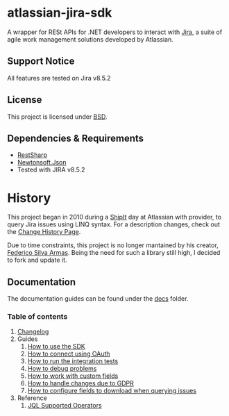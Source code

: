 # atlassian-jira-sdk

A wrapper for RESt APIs for .NET developers to interact with [Jira](http://www.atlassian.com/software/jira), a suite of agile work management solutions developed by Atlassian.

## Support Notice

All features are tested on Jira v8.5.2

## License

This project is licensed under  [BSD](/LICENSE.md).

## Dependencies & Requirements

- [RestSharp](https://www.nuget.org/packages/RestSharp)
- [Newtonsoft.Json](https://www.nuget.org/packages/Newtonsoft.Json)
- Tested with JIRA v8.5.2

# History

This project began in 2010 during a [ShipIt](https://www.atlassian.com/company/shipit) day at Atlassian with provider,
to query Jira issues using LINQ syntax. For a description changes, check out the [Change History Page](/docs/change-history.md).

Due to time constraints, this project is no longer mantained by his creator, [Federico Silva Armas](https://bitbucket.org/farmas/).
Being the need for such a library still high, I decided to fork and update it.

## Documentation

The documentation guides can be found under the [docs](/docs) folder.

### Table of contents

1. [Changelog](CHANGELOG.md)
2. Guides
    1. [How to use the SDK](/docs/how-to-use-the-sdk.md)
    2. [How to connect using OAuth](/docs/how-to-connect-using-oauth.md)
    3. [How to run the integration tests](/docs/how-to-run-the-integration-tests.md)
    4. [How to debug problems](/docs/how-to-debug-problems.md)
    5. [How to work with custom fields](/docs/how-to-use-custom-fields.md)
    6. [How to handle changes due to GDPR](/docs/how-to-handle-gdpr-changes.md)
    7. [How to configure fields to download when querying issues](how-to-configure-issue-fields-to-fetch.md)
3. Reference
    1. [JQL Supported Operators](/docs/reference-jql.md)
